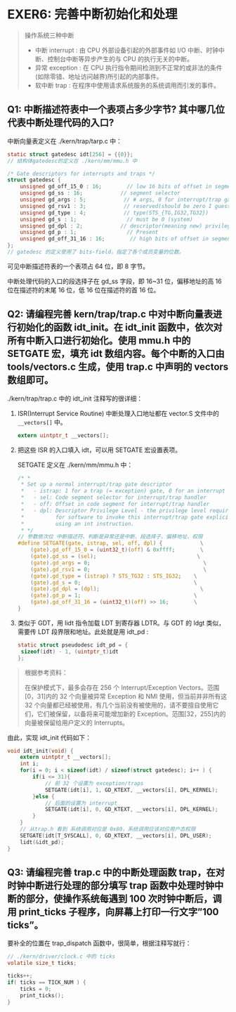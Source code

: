 # EXER6: 完善中断初始化和处理

> 操作系统三种中断
>
> - 中断 interrupt : 由 CPU 外部设备引起的外部事件如 I/O 中断、时钟中断、控制台中断等异步产生的与 CPU 的执行无关的中断。
> - 异常 exception : 在 CPU 执行指令期间检测到不正常的或非法的条件(如除零错、地址访问越界)所引起的内部事件。
> - 软中断 trap : 在程序中使用请求系统服务的系统调用而引发的事件。

## Q1: 中断描述符表中一个表项占多少字节? 其中哪几位代表中断处理代码的入口?

中断向量表定义在 ./kern/trap/tarp.c 中：

```C
static struct gatedesc idt[256] = {{0}};
// 结构体gatedesc的定义在 ./kern/mm/mmu.h 中

/* Gate descriptors for interrupts and traps */
struct gatedesc {
    unsigned gd_off_15_0 : 16;        // low 16 bits of offset in segment
    unsigned gd_ss : 16;            // segment selector
    unsigned gd_args : 5;            // # args, 0 for interrupt/trap gates
    unsigned gd_rsv1 : 3;            // reserved(should be zero I guess)
    unsigned gd_type : 4;            // type(STS_{TG,IG32,TG32})
    unsigned gd_s : 1;                // must be 0 (system)
    unsigned gd_dpl : 2;            // descriptor(meaning new) privilege level
    unsigned gd_p : 1;                // Present
    unsigned gd_off_31_16 : 16;        // high bits of offset in segment
};
// gatedesc 的定义使用了 bits-field，指定了各个成员变量的位数。
```

可见中断描述符表的一个表项占 64 位，即 8 字节。

中断处理代码的入口的段选择子在 gd_ss 字段，即 16~31 位，偏移地址的高 16 位在描述符的末尾 16 位，低 16 位在描述符的首 16 位。

## Q2: 请编程完善 kern/trap/trap.c 中对中断向量表进行初始化的函数 idt_init。在 idt_init 函数中，依次对所有中断入口进行初始化。使用 mmu.h 中的 SETGATE 宏，填充 idt 数组内容。每个中断的入口由 tools/vectors.c 生成，使用 trap.c 中声明的 vectors 数组即可。

./kern/trap/trap.c 中的 idt_init 注释写的很详细：

1. ISR(Interrupt Service Routine) 中断处理入口地址都在 vector.S 文件中的 `__vectors[]` 中。
   ```C
   extern uintptr_t __vectors[];
   ```
2. 把这些 ISR 的入口填入 idt，可以用 SETGATE 宏设置表项。

   SETGATE 定义在 ./kern/mm/mmu.h 中：

   ```C
   /* *
    * Set up a normal interrupt/trap gate descriptor
    *   - istrap: 1 for a trap (= exception) gate, 0 for an interrupt gate
    *   - sel: Code segment selector for interrupt/trap handler
    *   - off: Offset in code segment for interrupt/trap handler
    *   - dpl: Descriptor Privilege Level - the privilege level required
    *          for software to invoke this interrupt/trap gate explicitly
    *          using an int instruction.
    * */
   // 参数依次位 中断描述符、判断是异常还是中断、段选择子、偏移地址、权限
   #define SETGATE(gate, istrap, sel, off, dpl) {            \
       (gate).gd_off_15_0 = (uint32_t)(off) & 0xffff;        \
       (gate).gd_ss = (sel);                                \
       (gate).gd_args = 0;                                    \
       (gate).gd_rsv1 = 0;                                    \
       (gate).gd_type = (istrap) ? STS_TG32 : STS_IG32;    \
       (gate).gd_s = 0;                                    \
       (gate).gd_dpl = (dpl);                                \
       (gate).gd_p = 1;                                    \
       (gate).gd_off_31_16 = (uint32_t)(off) >> 16;        \
   }
   ```

3. 类似于 GDT，用 lidt 指令加载 LDT 到寄存器 LDTR。与 GDT 的 ldgt 类似，需要传 LDT 段界限和地址。此处就是用 idt_pd :
   ```C
   static struct pseudodesc idt_pd = {
    sizeof(idt) - 1, (uintptr_t)idt
   };
   ```

> 根据参考资料：
>
> 在保护模式下，最多会存在 256 个 Interrupt/Exception Vectors。范围[0，31]内的 32 个向量被异常 Exception 和 NMI 使用，但当前并非所有这 32 个向量都已经被使用，有几个当前没有被使用的，请不要擅自使用它们，它们被保留，以备将来可能增加新的 Exception。范围[32，255]内的向量被保留给用户定义的 Interrupts。

由此，实现 idt_init 代码如下：

```C
void idt_init(void) {
    extern uintptr_t __vectors[];
    int i;
    for(i = 0; i < sizeof(idt) / sizeof(struct gatedesc); i++ ) {
        if(i <= 31){
            // 前 32 个设置为 exception/traps
            SETGATE(idt[i], 1, GD_KTEXT, __vectors[i], DPL_KERNEL);
        }else {
            // 后面的设置为 interrupt
            SETGATE(idt[i], 0, GD_KTEXT, __vectors[i], DPL_KERNEL);
        }
    }
    // 从trap.h 看到 系统调用对应是 0x80，系统调用应该对应用户态权限
    SETGATE(idt[T_SYSCALL], 0, GD_KTEXT, __vectors[i], DPL_USER);
    lidt(&idt_pd);
}
```

## Q3: 请编程完善 trap.c 中的中断处理函数 trap，在对时钟中断进行处理的部分填写 trap 函数中处理时钟中断的部分，使操作系统每遇到 100 次时钟中断后，调用 print_ticks 子程序，向屏幕上打印一行文字”100 ticks”。

要补全的位置在 trap_dispatch 函数中，很简单，根据注释写就行：

```C
// ./kern/driver/clock.c 中的 ticks
volatile size_t ticks;

ticks++;
if( ticks == TICK_NUM ) {
    ticks = 0;
    print_ticks();
}
```
